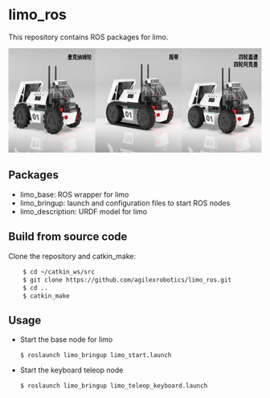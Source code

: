 # limo_ros
This repository contains ROS packages for limo.

<img src="limo_description/img/limo.jpg" width="640" height="208" />

## Packages


* limo_base: ROS wrapper for limo
* limo_bringup: launch and configuration files to start ROS nodes
* limo_description: URDF model for limo

## Build from source code
Clone the repository and catkin_make:
```
    $ cd ~/catkin_ws/src
    $ git clone https://github.com/agilexrobotics/limo_ros.git
    $ cd ..
    $ catkin_make
```


## Usage

* Start the base node for limo

    ```
    $ roslaunch limo_bringup limo_start.launch
    ```


* Start the keyboard teleop node

    ```
    $ roslaunch limo_bringup limo_teleop_keyboard.launch
    ```


